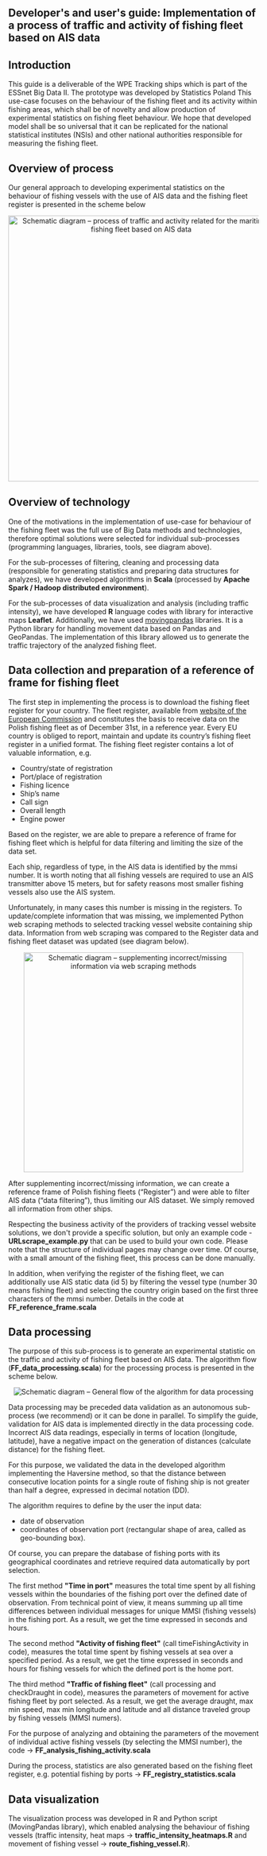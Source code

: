 ## Developer's and user's guide: Implementation of a process of traffic and activity of fishing fleet based on AIS data

## Introduction
This guide is a deliverable of the WPE Tracking ships which is part of the ESSnet Big Data II. The prototype was developed by Statistics Poland
This use-case focuses on the behaviour of the fishing fleet and its activity within fishing areas, which shall be of novelty and allow production of experimental statistics on fishing fleet behaviour. We hope that developed model shall be so universal that it can be replicated for the national statistical institutes (NSIs) and other national authorities responsible for measuring the fishing fleet.

## Overview of process
Our general approach to developing experimental statistics on the behaviour of fishing vessels with the use of AIS data and the fishing fleet register is presented in the scheme below

<p align="center">
  <img src="./img/diagram_process.png" alt="Schematic diagram – process of traffic and activity related for the maritime fishing fleet based on AIS data" width="535">
</p>

## Overview of technology
One of the motivations in the implementation of use-case for behaviour of the fishing fleet was the full use of Big Data methods and technologies, therefore optimal solutions were selected for individual sub-processes (programming languages, libraries, tools, see diagram above). 

For the sub-processes of filtering, cleaning and processing data (responsible for generating statistics and preparing data structures for analyzes), 
we have developed algorithms in **Scala** (processed by **Apache Spark / Hadoop distributed environment**).

For the sub-processes of data visualization and analysis (including traffic intensity), we have developed **R** language codes with library for interactive maps **Leaflet**. Additionally, we have used [movingpandas](https://anitagraser.github.io/movingpandas) libraries. It is a Python library for handling movement data based on Pandas and GeoPandas. The implementation of this library allowed us to generate the traffic trajectory of the analyzed fishing fleet. 

## Data collection and preparation of a reference of frame for fishing fleet
The first step in implementing the process is to download the fishing fleet register for your country.
The fleet register, available from [website of the European Commission](http://ec.europa.eu/fisheries/fleet/index.cfm?lg=en)
and constitutes the basis to receive data on the Polish fishing fleet as of December 31st, in a reference year. 
Every EU country is obliged to report, maintain and update its country’s fishing fleet register in a unified format. 
The fishing fleet register contains a lot of valuable information, e.g.
- Country/state of registration
- Port/place of registration
- Fishing licence
- Ship’s name
- Call sign 
- Overall length
- Engine power


Based on the register, we are able to prepare a reference of frame for fishing fleet which is helpful for data filtering and limiting the size of the data set.

Each ship, regardless of type, in the AIS data is identified by the mmsi number. 
It is worth noting that all fishing vessels are required to use an AIS transmitter above 15 meters, but for safety reasons most smaller fishing vessels also use the AIS system.

Unfortunately, in many cases this number is missing in the registers.
To update/complete information that was missing, we implemented Python web scraping methods to selected tracking vessel website containing ship data. 
Information from web scraping was compared to the Register data and fishing fleet dataset was updated (see diagram below).

<p align="center">
  <img src="./img/diagram_update_register.png" alt="Schematic diagram – supplementing incorrect/missing information via web scraping methods" width="442">
</p>

After supplementing incorrect/missing information, we can create a reference frame of Polish fishing fleets (“Register”) and were able to filter AIS data (“data filtering”), thus limiting our AIS dataset. We simply removed all information from other ships. 

Respecting the business activity of the providers of tracking vessel website solutions, we don't provide a specific solution, but only an example code - **URLscrape_example.py** that can be used to build your own code. Please note that the structure of individual pages may change over time. Of course, with a small amount of the fishing fleet, this process can be done manually.

In addition, when verifying the register of the fishing fleet, we can additionally use AIS static data (id 5) by filtering the vessel type (number 30 means fishing fleet) and selecting the country origin based on the first three characters of the mmsi number. Details in the code at **FF_reference_frame.scala**


## Data processing
The purpose of this sub-process is to generate an experimental statistic on the traffic and activity of fishing fleet based on AIS data.
The algorithm flow (**FF_data_processing.scala**) for the processing process is presented in the scheme below. 
<p align="center">
  <img src="./img/diagram_processing_data.png" alt="Schematic diagram – General flow of the algorithm for data processing">
 </p> 
Data processing may be preceded data validation as an autonomous sub-process (we recommend) or it can be done in parallel. 
To simplify the guide, validation for AIS data is implemented directly in the data processing code.
Incorrect AIS data readings, especially in terms of location (longitude, latitude), have a negative impact on the generation of distances (calculate distance) for the fishing fleet. 

For this purpose, we validated the data in the developed algorithm implementing the Haversine method, so that the distance between consecutive location points for a single route of fishing ship is not greater than half a degree, expressed in decimal notation (DD).

The algorithm requires to define by the user the input data:
- date of observation
- coordinates of observation port (rectangular shape of area, called as geo-bounding box). 

Of course, you can prepare the database of fishing ports with its geographical coordinates and retrieve required data automatically by port selection.

The first method **"Time in port"** measures the total time spent by all fishing vessels within the boundaries of the fishing port over the defined date of observation. 
From technical point of view, it means summing up all time differences between individual messages for unique MMSI (fishing vessels) in the fishing port.
As a result, we get the time expressed in seconds and hours.

The second method **"Activity of fishing fleet"** (call timeFishingActivity in code), measures the total time spent by fishing vessels at sea over a specified period.
As a result, we get the time expressed in seconds and hours for fishing vessels for which the defined port is the home port.

The third method **"Traffic of fishing fleet"** (call processing and checkDraught in code), measures the parameters of movement for active fishing fleet by port selected. As a result, we get the average draught, max min speed, max min longitude and latitude and all distance traveled group by fishing vessels (MMSI numers).

For the purpose of analyzing and obtaining the parameters of the movement of individual active fishing vessels (by selecting the MMSI number), the code -> **FF_analysis_fishing_activity.scala**

During the process, statistics are also generated based on the fishing fleet register, e.g. potential fishing by ports -> **FF_registry_statistics.scala** 

## Data visualization
The visualization process was developed in R and Python script (MovingPandas library), which enabled analysing the behaviour of fishing vessels (traffic intensity, heat maps -> **traffic_intensity_heatmaps.R** and movement of fishing vessel -> **route_fishing_vessel.R**). 
